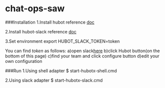 # chat-ops-saw

###Installation
1.Install hubot reference [doc](https://hubot.github.com/docs/)

2.Install hubot-slack reference [doc](https://github.com/slackhq/hubot-slack)

3.Set environment
export HUBOT_SLACK_TOKEN=token

You can find *token* as follows:
a)open slack[here](https://slack.com/apps)
b)click Hubot button(on the bottom of this page)
c)find your team and click configure button
d)edit your own configuration

###Run
1.Using shell adapter
$ start-hubotx-shell.cmd

2.Using slack adapter
$ start-hubotx-slack.cmd